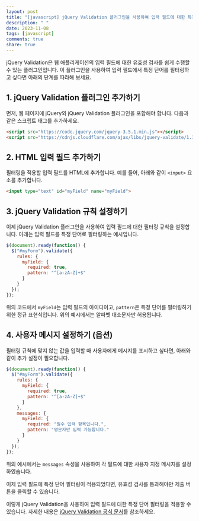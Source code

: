 ```yaml
---
layout: post
title: "[javascript] jQuery Validation 플러그인을 사용하여 입력 필드에 대한 특정 단어 필터링하기"
description: " "
date: 2023-11-08
tags: [javascript]
comments: true
share: true
---
```


jQuery Validation은 웹 애플리케이션의 입력 필드에 대한 유효성 검사를 쉽게 수행할 수 있는 플러그인입니다. 이 플러그인을 사용하여 입력 필드에서 특정 단어를 필터링하고 싶다면 아래의 단계를 따라해 보세요.

## 1. jQuery Validation 플러그인 추가하기

먼저, 웹 페이지에 jQuery와 jQuery Validation 플러그인을 포함해야 합니다. 다음과 같은 스크립트 태그를 추가하세요.

```html
<script src="https://code.jquery.com/jquery-3.5.1.min.js"></script>
<script src="https://cdnjs.cloudflare.com/ajax/libs/jquery-validate/1.19.2/jquery.validate.min.js"></script>
```

## 2. HTML 입력 필드 추가하기

필터링을 적용할 입력 필드를 HTML에 추가합니다. 예를 들어, 아래와 같이 `<input>` 요소를 추가합니다.

```html
<input type="text" id="myField" name="myField">
```

## 3. jQuery Validation 규칙 설정하기

이제 jQuery Validation 플러그인을 사용하여 입력 필드에 대한 필터링 규칙을 설정합니다. 아래는 입력 필드를 특정 단어로 필터링하는 예시입니다.

```javascript
$(document).ready(function() {
  $("#myForm").validate({
    rules: {
      myField: {
        required: true,
        pattern: "^[a-zA-Z]+$"
      }
    }
  });
});
```

위의 코드에서 `myField`는 입력 필드의 아이디이고, `pattern`은 특정 단어를 필터링하기 위한 정규 표현식입니다. 위의 예시에서는 알파벳 대소문자만 허용됩니다.

## 4. 사용자 메시지 설정하기 (옵션)

필터링 규칙에 맞지 않는 값을 입력할 때 사용자에게 메시지를 표시하고 싶다면, 아래와 같이 추가 설정이 필요합니다.

```javascript
$(document).ready(function() {
  $("#myForm").validate({
    rules: {
      myField: {
        required: true,
        pattern: "^[a-zA-Z]+$"
      }
    },
    messages: {
      myField: {
        required: "필수 입력 항목입니다.",
        pattern: "영문자만 입력 가능합니다."
      }
    }
  });
});
```

위의 예시에서는 `messages` 속성을 사용하여 각 필드에 대한 사용자 지정 메시지를 설정하였습니다.

이제 입력 필드에 특정 단어 필터링이 적용되었다면, 유효성 검사를 통과해야만 제출 버튼을 클릭할 수 있습니다.

이렇게 jQuery Validation을 사용하여 입력 필드에 대한 특정 단어 필터링을 적용할 수 있습니다. 자세한 내용은 [jQuery Validation 공식 문서](https://jqueryvalidation.org/documentation/)를 참조하세요.